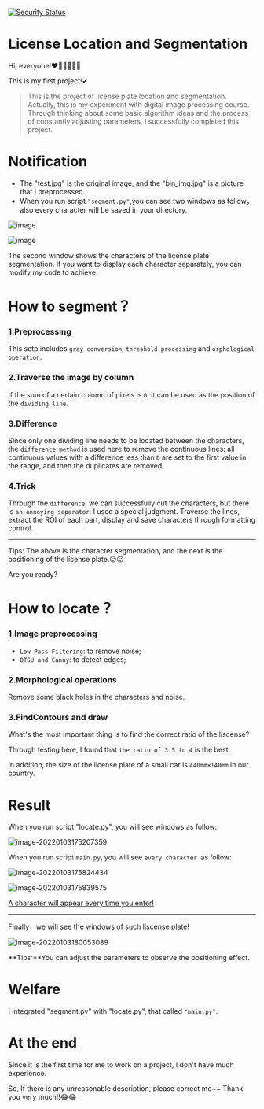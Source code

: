 [![Security Status](https://www.murphysec.com/platform3/v3/badge/1612448969049812992.svg?t=1)](https://www.murphysec.com/accept?code=18595fc71688bb8a5e33d73533679ddf&type=1&from=2&t=2)

# License Location and Segmentation

Hi, everyone!❤🧡💛💚💙💜

This is my first project!✔

> This is the project of license plate location and segmentation. Actually, this is my experiment with digital image processing course. Through thinking about some basic algorithm ideas and the process of constantly adjusting parameters, I successfully completed this project.





# Notification

* The "test.jpg" is the original image, and the "bin_img.jpg" is a picture that I preprocessed.
* When you run script `"segment.py"`,you can see two windows as follow，also every character will be saved in your directory.

![image](https://user-images.githubusercontent.com/76271045/147907507-0ea9bad0-ca20-499a-acd5-294fcc067569.png)

![image](https://user-images.githubusercontent.com/76271045/147907606-543f6e1b-bd84-49d4-863b-42b4b9b14efa.png)

The second window shows the characters of the license plate segmentation. If you want to  display each character separately, you can modify my code to achieve.





# How to segment？

### 1.Preprocessing

This setp includes `gray conversion`, `threshold processing` and `orphological operation`. 

### 2.Traverse the image by column

If the sum of a certain column of pixels is `0`, it can be used as the position of the `dividing line`.

### 3.Difference

Since only one dividing line needs to be located between the characters, the `difference method` is used here to remove the continuous lines: all continuous values with a difference less than `D` are set to the first value in the range, and then the duplicates are removed.

### 4.Trick

Through the `difference`, we can successfully cut the characters, but there is `an annoying separator`. I used a special judgment. Traverse the lines, extract the ROI of each part, display and save characters through formatting control.

---

Tips:   The above is the character segmentation, and the next is the positioning of the license plate.😛😛

Are you ready?





# How to locate？

### 1.Image preprocessing

* `Low-Pass Filtering`: to remove noise;
* `OTSU and Canny`: to detect edges;

### 2.Morphological operations

Remove some black holes in the characters and noise.

### 3.FindContours  and draw

What's the most important thing is to find the correct ratio of the liscense?

Through testing here, I found that `the ratio of 3.5 to 4` is the best.

In addition, the size of the license plate of a small car is `440mm×140mm` in our country.





# Result

When you run script "locate.py", you will see windows as follow:

![image-20220103175207359](https://user-images.githubusercontent.com/76271045/147918727-ca84591e-eb9b-4801-b356-cc557e485aa0.png)




When you run script `main.py`, you will see `every character `as follow:

![image-20220103175824434](https://user-images.githubusercontent.com/76271045/147918795-0c14d3c9-58df-4108-a20d-aaf1634fa3fc.png)

![image-20220103175839575](https://user-images.githubusercontent.com/76271045/147918814-f294b029-d142-40e0-a74d-9131c1add751.png)



<u>A character will appear every time you enter!</u>

---

Finally，we will see the windows of  such liscense plate!

![image-20220103180053089](https://user-images.githubusercontent.com/76271045/147918831-e27bb3a2-f750-4248-8fde-36abc32f3797.png)



**Tips:**You can adjust the parameters to observe the positioning effect.





# Welfare

I integrated "segment.py" with "locate.py", that called `"main.py"`.





# At the end

Since it is the first time for me to work on a project, I don't have much experience. 

So, If there is any unreasonable description, please correct me~~
Thank you very much!!😂😂
